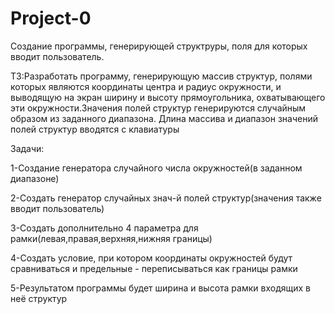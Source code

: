 # Project-0
Cоздание программы, генерирующей структруры, поля для которых вводит пользователь.

ТЗ:Разработать программу, генерирующую массив структур, полями которых являются координаты центра и радиус окружности, и выводящую на экран
ширину и высоту прямоугольника, охватывающего эти окружности.Значения полей структур генерируются случайным образом из заданного диапазона.
Длина массива и диапазон значений полей структур вводятся с клавиатуры

Задачи:

1-Создание генератора случайного числа окружностей(в заданном диапазоне)

2-Создать генератор случайных знач-й полей структур(значения также вводит пользователь)

3-Создать дополнительно 4 параметра для рамки(левая,правая,верхняя,нижняя границы)

4-Создать условие, при котором координаты окружностей будут сравниваться и предельные - переписываться как границы рамки

5-Результатом программы будет ширина и высота рамки входящих в неё структур

